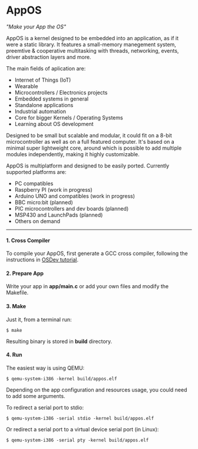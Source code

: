 # AppOS
*"Make your App the OS"*

AppOS is a kernel designed to be embedded into an application, as if it were a static library. It features a small-memory manegement system, preemtive & cooperative multitasking with threads, networking, events, driver abstraction layers and more.

The main fields of aplication are:

- Internet of Things (IoT)
- Wearable
- Microcontrollers / Electronics projects
- Embedded systems in general
- Standalone applications
- Industrial automation
- Core for bigger Kernels / Operating Systems
- Learning about OS development

Designed to be small but scalable and modular, it could fit on a 8-bit microcontroller as well as on a full featured computer. It's based on a minimal super lightweight core, around which is possible to add multiple modules independently, making it highly customizable.

AppOS is multiplatform and designed to be easily ported. Currently supported platforms are:

- PC compatibles
- Raspberry PI (work in progress)
- Arduino UNO and compatibles (work in progress)
- BBC micro:bit (planned)
- PIC microcontrollers and dev boards (planned)
- MSP430 and LaunchPads (planned)
- Others on demand

------

#### 1. Cross Compiler

To compile your AppOS, first generate a GCC cross compiler, following the instructions in [OSDev tutorial](http://wiki.osdev.org/GCC_Cross-Compiler).

#### 2. Prepare App

Write your app in **app/main.c** or add your own files and modify the Makefile.

#### 3. Make

Just it, from a terminal run:

	$ make

Resulting binary is stored in **build** directory.

#### 4. Run

The easiest way is using QEMU:

	$ qemu-system-i386 -kernel build/appos.elf

Depending on the app configuration and resources usage, you could need to add some arguments.

To redirect a serial port to stdio:

	$ qemu-system-i386 -serial stdio -kernel build/appos.elf

Or redirect a serial port to a virtual device serial port (in Linux):

	$ qemu-system-i386 -serial pty -kernel build/appos.elf

